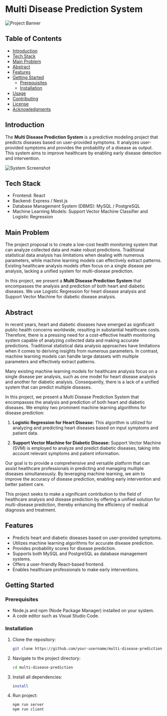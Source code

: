# Multi Disease Prediction System

![Project Banner](./images/banner.png)

## Table of Contents

- [Introduction](#introduction)
- [Tech Stack](#tech-stack)
- [Main Problem](#main-problem)
- [Abstract](#abstract)
- [Features](#features)
- [Getting Started](#getting-started)
  - [Prerequisites](#prerequisites)
  - [Installation](#installation)
- [Usage](#usage)
- [Contributing](#contributing)
- [License](#license)
- [Acknowledgments](#acknowledgments)

## Introduction

The **Multi Disease Prediction System** is a predictive modeling project that predicts diseases based on user-provided symptoms. It analyzes user-provided symptoms and provides the probability of a disease as output. This system aims to improve healthcare by enabling early disease detection and intervention.

![System Screenshot](./images/screenshot.png)

## Tech Stack

- Frontend: React
- Backend: Express / Nest.js
- Database Management System (DBMS): MySQL / PostgreSQL
- Machine Learning Models: Support Vector Machine Classifier and Logistic Regression

## Main Problem

The project proposal is to create a low-cost health monitoring system that can analyze collected data and make robust predictions. Traditional statistical data analysis has limitations when dealing with numerous parameters, while machine learning models can effectively extract patterns. Existing healthcare analysis models often focus on a single disease per analysis, lacking a unified system for multi-disease prediction.

In this project, we present a **Multi Disease Prediction System** that encompasses the analysis and prediction of both heart and diabetic diseases. We use Logistic Regression for heart disease analysis and Support Vector Machine for diabetic disease analysis.

## Abstract

In recent years, heart and diabetic diseases have emerged as significant public health concerns worldwide, resulting in substantial healthcare costs. Therefore, there is a pressing need for a cost-effective health monitoring system capable of analyzing collected data and making accurate predictions. Traditional statistical data analysis approaches have limitations when it comes to deriving insights from numerous parameters. In contrast, machine learning models can handle large datasets with multiple parameters and effectively extract patterns. 

Many existing machine learning models for healthcare analysis focus on a single disease per analysis, such as one model for heart disease analysis and another for diabetic analysis. Consequently, there is a lack of a unified system that can predict multiple diseases. 

In this project, we present a Multi Disease Prediction System that encompasses the analysis and prediction of both heart and diabetic diseases. We employ two prominent machine learning algorithms for disease prediction:

1. **Logistic Regression for Heart Disease:** This algorithm is utilized for analyzing and predicting heart diseases based on input symptoms and patient data.

2. **Support Vector Machine for Diabetic Disease:** Support Vector Machine (SVM) is employed to analyze and predict diabetic diseases, taking into account relevant symptoms and patient information.

Our goal is to provide a comprehensive and versatile platform that can assist healthcare professionals in predicting and managing multiple diseases simultaneously. By leveraging machine learning, we aim to improve the accuracy of disease prediction, enabling early intervention and better patient care. 

This project seeks to make a significant contribution to the field of healthcare analysis and disease prediction by offering a unified solution for multi-disease prediction, thereby enhancing the efficiency of medical diagnosis and treatment.

## Features

- Predicts heart and diabetic diseases based on user-provided symptoms.
- Utilizes machine learning algorithms for accurate disease prediction.
- Provides probability scores for disease prediction.
- Supports both MySQL and PostgreSQL as database management systems.
- Offers a user-friendly React-based frontend.
- Enables healthcare professionals to make early interventions.

## Getting Started

### Prerequisites

- Node.js and npm (Node Package Manager) installed on your system.
- A code editor such as Visual Studio Code.

### Installation

1. Clone the repository:

   ```sh
   git clone https://github.com/your-username/multi-disease-prediction.git

2. Navigate to the project directory:

    ```sh
    cd multi-disease-prediction

3.  Install all dependencies:

    ```sh
    install

4. Run project:

    ```sh
    npm run server
    npm run client

